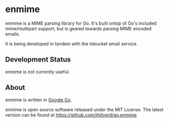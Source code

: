 enmime
======

enmime is a MIME parsing library for Go.  It's built ontop of Go's
included mime/multipart support, but is geared towards parsing MIME encoded
emails.

It is being developed in tandem with the Inbucket email service.

Development Status
------------------
enmime is not currently useful.

About
-----
enmime is written in [Google Go][1].

enmime is open source software released under the MIT License.  The latest
version can be found at https://github.com/jhillyerd/go.enmime

[1]: http://golang.org/
